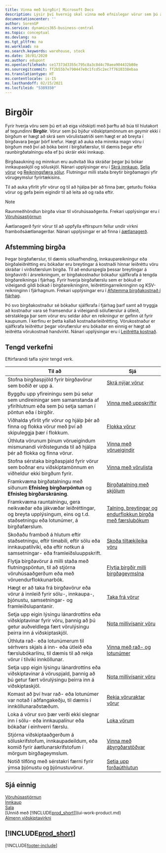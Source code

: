 ```yaml
---
title: Vinna með birgðir| Microsoft Docs
description: Lýsir því hvernig skal vinna með efnislegar vörur sem þú átt viðskipti með, til dæmis að meðhöndla birgðir í vöruhúsinu.
documentationcenter: ''
author: SorenGP
ms.service: dynamics365-business-central
ms.topic: conceptual
ms.devlang: na
ms.tgt_pltfrm: na
ms.workload: na
ms.search.keywords: warehouse, stock
ms.date: 10/01/2020
ms.author: edupont
ms.openlocfilehash: ce17373d3355c795c8a3c8d4c70aea904432b80e
ms.sourcegitcommit: ff2b55b7e790447e0c1fcd5c2ec7f7610338ebaa
ms.translationtype: HT
ms.contentlocale: is-IS
ms.lasthandoff: 02/15/2021
ms.locfileid: "5389350"
---
```

# <a name="inventory"></a>Birgðir
Fyrir hverja vöru sem þú ert að eiga viðskipti með þarftu að búa til hlutakort af tegundinni **Birgðir**. Vörur sem þú býður viðskiptamönnum en geymir ekki í birgðum er hægt að skrá sem vörulistaatriði sem hægt er að breyta í birgðavara þegar þörf krefur. Hægt að auka eða minnka magn vöru í birgðum með því að bóka beint í birgðafærslur, til dæmis þegar eftir raunbirgðatalningu eða ef þú skráir ekki innkaup.

Birgðaaukning og minnkun eru auðvitað líka skráðar þegar þú bókar innkaupaskjöl og söluskjöl. Nánari upplýsingar eru í [Skrá innkaup](purchasing-how-record-purchases.md), [Selja vörur](sales-how-sell-products.md) og [Reikningsfæra sölur](sales-how-invoice-sales.md). Flutningur milli staða breytir birgðamagni yfir vörugeymslur fyrirtækisins.   

Til að auka yfirlit yfir vörur og til að hjálpa þér að finna þær, geturðu flokka vörur og gefa þeim eigindir til að leita að og raða eftir.

> [!NOTE]
> Raunmeðhöndlun birgða vísar til vöruhúsaaðgerða. Frekari upplýsingar eru í [Vöruhúsastjórnun](warehouse-manage-warehouse.md)

Áætlanagerð fyrir vörur til að uppfylla eftirspurn fellur undir virkni framboðsáætlanagerðar. Nánari upplýsingar er að finna í [áætlanagerð](production-planning.md).  

## <a name="inventory-reconciliation"></a>Afstemming birgða
Þegar birgðafærslur, til dæmis söluafhending, innkaupareikningur eða birgðaleiðrétting eru bókaðar eru breytingar á kostnaði hinnar leiðréttu vöru skráðar í virðisfærslum birgða. Til að endurspegla þessar breytingar á birgðavirði í ársreikningum, er birgðakostnaður bókaður sjálfkrafa á tengda birgðareikninga í fjárhag. Fyrir hverja birgðafærslu sem er bókuð er viðeigandi gildi bókað í birgðareikninginn, leiðréttingarreikninginn og KSV-reikninginn í fjárhagnum. Frekari upplýsingar eru í [Afstemma birgðakostnað í fjárhag](finance-how-to-post-inventory-costs-to-the-general-ledger.md).

Þó svo birgðakostnaður sé bókaður sjálfkrafa í fjárhag þarf samt að tryggja að kostnaður vara sé framsendur á viðeigandi sölufærslur á útleið, sérstaklega þar sem vörur eru seldar áður en reikningur er gefinn út fyrir kaupunum. Í kerfinu er þetta kallað kostnaðarleiðrétting. Vörukostnaður er sjálfkrafa leiðréttur þegar vörufærslur eru bókaðar en einnig er hægt að leiðrétta vörukostnað handvirkt. Nánari upplýsingar eru í [Leiðrétta kostnað](inventory-how-adjust-item-costs.md).  

## <a name="related-tasks"></a>Tengd verkefni

Eftirfarandi tafla sýnir tengd verk.

|Til að |Sjá |
|---|----|
|Stofna birgðaspjöld fyrir birgðavörur sem boðið er upp á.|[Skrá nýjar vörur](inventory-how-register-new-items.md)|
|Byggðu upp yfireiningu sem þú selur sem undireiningar sem samanstanda af yfiríhlutnum eða sem þú setja saman í pöntun eða í birgðir.|[Vinna með uppskriftir](inventory-how-work-BOMs.md)|
|Viðhalda yfirlit yfir vörur og hjálp þér að finna og flokka vörur með því að skipuleggja þær í flokkum.|[Flokka vörur](inventory-how-categorize-items.md)|
|Úthluta vörunum þínum vörueigindum mismunandi virðistegunda til að hjálpa þér að flokka og finna vörur.|[Vinna með vörueigindir](inventory-how-work-item-attributes.md)|
|Stofna sérstaka birgðaspjald fyrir vörur sem boðnar eru viðskiptamönnum en viðheldur ekki birgðum fyrir.|[Vinna með vörulista](inventory-how-work-nonstock-items.md)|
|Framkvæma birgðatalningu með síðunum **Efnisleg birgðarpöntun** og **Efnisleg birgðarskráning**.|[Birgðatalning með skjölum](inventory-how-count-inventory-with-documents.md)|
|Framkvæma rauntalningu, gera neikvæðar eða jákvæðar leiðréttingar, og breyta upplýsingum, eins og t.d. staðsetningu eða lotunúmer, á birgðafærslum.|[Talning, breytingar og endurflokkun birgða með færslubókum](inventory-how-count-adjust-reclassify.md)|
|Skoðaðu framboð á hlutum eftir staðsetningu, eftir tímabili, eftir sölu eða innkaupatilviki, eða eftir notkun á samsetningar- eða framleiðsluuppskrift.|[Skoða tiltækileika vöru](inventory-how-availability-overview.md)|
|Flytja birgðavörur á milli staða með flutningspöntun, til að stjórna vöruhúsaaðgerðum eða með vöruendurflokkunarbók.|[Flytja birgðir milli birgðageymslna](inventory-how-transfer-between-locations.md)|
|Hægt er að taka frá birgðavörur eða vörur á innleið fyrir sölu-, innkaupa-, þjónustu, samsetningar- og framleiðslupantanir.|[Taka frá vörur](inventory-how-to-reserve-items.md)|
|Setja upp eigin lýsingu lánardrottins eða viðskiptavinar fyrir vöru, þannig að þú getur auðveldlega fært vörulýsingu þeirra inn á viðskiptaskjöl.|[Nota millivísanir vöru](inventory-how-use-item-cross-refs.md)|
|Úthluta rað- eða lotunúmerum til sérhvers skjals á inn- eða útleið eða færslubókarlínu, til dæmis til að rekja vörur í tilviki innköllunar.|[Vinna með rað- og lotunúmer](inventory-how-work-item-tracking.md)|
|Setja upp eigin lýsingu lánardrottins eða viðskiptavinar á vöruspjald, þannig að þú getur fært vörulýsingu þeirra inn á viðskiptaskjöl.|[Nota millivísanir vöru](inventory-how-use-item-cross-refs.md)|
|Komast að því hvar rað- eða lotunúmer var notað í aðfangakeðju, til dæmis í innköllunaraðstæðum.|[Rekja vöruraktar vörur](inventory-how-to-trace-item-tracked-items.md)|
|Loka á vörur svo þær verði ekki slegnar inn í sölu- eða innkaupalínur eða bókaðar í einhverri færslu.|[Loka vörum](inventory-how-block-items.md)|
|Stjórna viðskiptaaðgerðum á söluskrifstofum, innkaupadeildum, eða komið fyrir áætlunarskrifstofum í mörgum birgðageymslum.|[Vinna með ábyrgðarstöðvar](inventory-responsibility-centers.md)|
|Notið tilföng með sérstakri færni fyrir ýmsa þjónustu og þjónustuvörur.|[Setja upp forðaúthlutun](service-how-setup-resource-allocation.md)|

## <a name="see-also"></a>Sjá einnig

[Vöruhúsastjórnun](warehouse-manage-warehouse.md)  
[Innkaup](purchasing-manage-purchasing.md)  
[Sala](sales-manage-sales.md)  
[Unnið með [!INCLUDE[prod_short](includes/prod_short.md)]](ui-work-product.md)  
[Almenn viðskiptavirkni](ui-across-business-areas.md)  

## [!INCLUDE[prod_short](includes/free_trial_md.md)]  


[!INCLUDE[footer-include](includes/footer-banner.md)]